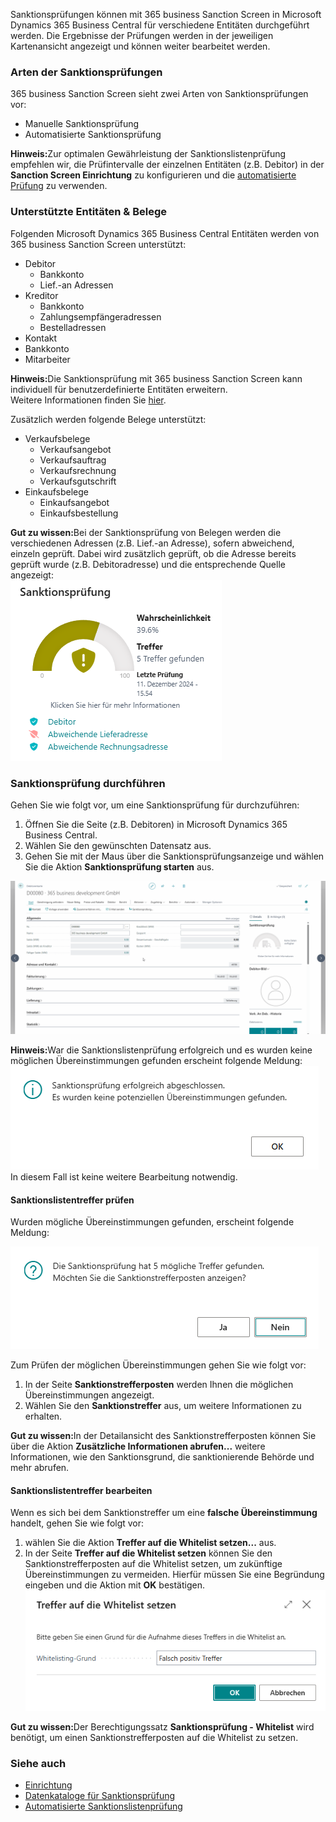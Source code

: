 Sanktionsprüfungen können mit 365 business Sanction Screen in Microsoft Dynamics 365 Business Central für verschiedene Entitäten durchgeführt werden. Die Ergebnisse der Prüfungen werden in der jeweiligen Kartenansicht angezeigt und können weiter bearbeitet werden.

### Arten der Sanktionsprüfungen

365 business Sanction Screen sieht zwei Arten von Sanktionsprüfungen vor:

- Manuelle Sanktionsprüfung
- Automatisierte Sanktionsprüfung

<div class="alert alert-info">
    <i class="fa-solid fa-lightbulb"></i> <strong>Hinweis:</strong>Zur optimalen Gewährleistung der Sanktionslistenprüfung empfehlen wir, die Prüfintervalle der einzelnen Entitäten (z.B. Debitor) in der <strong>Sanction Screen Einrichtung</strong> zu konfigurieren und die <a href="../automated-screening/">automatisierte Prüfung</a> zu verwenden.
</div>

### Unterstützte Entitäten & Belege

Folgenden Microsoft Dynamics 365 Business Central Entitäten werden von 365 business Sanction Screen unterstützt:

- Debitor
  - Bankkonto
  - Lief.-an Adressen
- Kreditor
  - Bankkonto
  - Zahlungsempfängeradressen
  - Bestelladressen
- Kontakt
- Bankkonto
- Mitarbeiter

<div class="alert alert-info">
    <i class="fa-solid fa-notes"></i> <strong>Hinweis:</strong>Die Sanktionsprüfung mit 365 business Sanction Screen kann individuell für benutzerdefinierte Entitäten erweitern.<br>Weitere Informationen finden Sie <a href="../../al-developer/">hier</a>.
</div>

Zusätzlich werden folgende Belege unterstützt:

- Verkaufsbelege
  - Verkaufsangebot
  - Verkaufsauftrag
  - Verkaufsrechnung
  - Verkaufsgutschrift
- Einkaufsbelege
  - Einkaufsangebot
  - Einkaufsbestellung

<div class="alert alert-notice">
    <i class="fa-solid fa-notes"></i> <strong>Gut zu wissen:</strong>Bei der Sanktionsprüfung von Belegen werden die verschiedenen Adressen (z.B. Lief.-an Adresse), sofern abweichend, einzeln geprüft. Dabei wird zusätzlich geprüft, ob die Adresse bereits geprüft wurde (z.B. Debitoradresse) und die entsprechende Quelle angezeigt:<br>
    <img src="/assets/images/365-business-sanction-screen/sanction-screen-with-sources.de-DE.png" alt="Sanktionsprüfung mit Quellenangabe">
</div>

### Sanktionsprüfung durchführen

Gehen Sie wie folgt vor, um eine Sanktionsprüfung für durchzuführen:

1. Öffnen Sie die Seite (z.B. Debitoren) in Microsoft Dynamics 365 Business Central.
2. Wählen Sie den gewünschten Datensatz aus.
3. Gehen Sie mit der Maus über die Sanktionsprüfungsanzeige und wählen Sie die Aktion **Sanktionsprüfung starten** aus.

![Sanktionsprüfung starten](/assets/images/365-business-sanction-screen/sanction-screen-check.de-DE.gif)

<div class="alert alert-info">
	<i class="fa-solid fa-lightbulb"></i> <strong>Hinweis:</strong>War die Sanktionslistenprüfung erfolgreich und es wurden keine möglichen Übereinstimmungen gefunden erscheint folgende Meldung:<br>
    <img src="/assets/images/365-business-sanction-screen/sanctionscreen-no-matches-message.de-DE.png"><br>
    In diesem Fall ist keine weitere Bearbeitung notwendig.
</div>

#### Sanktionslistentreffer prüfen

Wurden mögliche Übereinstimmungen gefunden, erscheint folgende Meldung:

![Sanktionsprüfungsergebnisse - Mögliche Treffer gefunden](/assets/images/365-business-sanction-screen/sanctionscreen-matches-found-message.de-DE.png)

Zum Prüfen der möglichen Übereinstimmungen gehen Sie wie folgt vor:

1. In der Seite **Sanktionstrefferposten** werden Ihnen die möglichen Übereinstimmungen angezeigt.
2. Wählen Sie den **Sanktionstreffer** aus, um weitere Informationen zu erhalten.

<div class="alert alert-notice">
    <i class="fa-solid fa-notes"></i> <strong>Gut zu wissen:</strong>In der Detailansicht des Sanktionstrefferposten können Sie über die Aktion <strong>Zusätzliche Informationen abrufen...</strong> weitere Informationen, wie den Sanktionsgrund, die sanktionierende Behörde und mehr abrufen.
</div>

#### Sanktionslistentreffer bearbeiten

Wenn es sich bei dem Sanktionstreffer um eine **falsche Übereinstimmung** handelt, gehen Sie wie folgt vor:

1. wählen Sie die Aktion **Treffer auf die Whitelist setzen...** aus.
2. In der Seite **Treffer auf die Whitelist setzen** können Sie den Sanktionstrefferposten auf die Whitelist setzen, um zukünftige Übereinstimmungen zu vermeiden. Hierfür müssen Sie eine Begründung eingeben und die Aktion mit **OK** bestätigen.<br>
   ![Treffer auf die Whitelist setzen](/assets/images/365-business-sanction-screen/sanctionscreen-whitelist-entry.de-DE.png)

<div class="alert alert-notice">
    <i class="fa-solid fa-notes"></i> <strong>Gut zu wissen:</strong>Der Berechtigungssatz <strong>Sanktionsprüfung - Whitelist</strong> wird benötigt, um einen Sanktionstrefferposten auf die Whitelist zu setzen.
</div>

### Siehe auch

- [Einrichtung](../setup/)
- [Datenkataloge für Sanktionsprüfung](../data-sources/)
- [Automatisierte Sanktionslistenprüfung](../automated-screening/)
